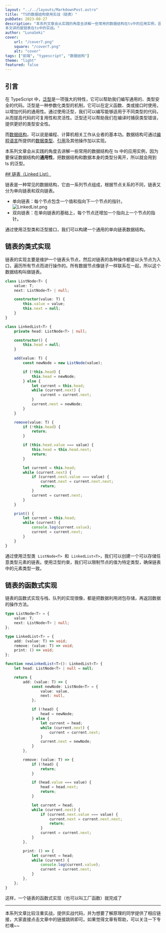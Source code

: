 ```yaml
---
layout: "../../layouts/MarkdownPost.astro"
title: "TS的数据结构使用实战（链表）"
pubDate: 2023-08-27
description: "本系列文章会从实践的角度去讲解一些常用的数据结构在ts中的应用实例，因为要保证数据结构的通用性，把数据结构和数据本身的类型分离开，所以就会用到ts的泛型。
本文讲的是链表在ts中的实战。"
author: "LunaSeki"
cover:
    url: "/cover7.png"
    square: "/cover7.png"
    alt: "cover"
tags: ["前端", "typescript", "数据结构"]
theme: "light"
featured: false
---
```


## 引言

在 TypeScript 中，[泛型](https://zh.wikipedia.org/wiki/%E6%B3%9B%E5%9E%8B%E7%BC%96%E7%A8%8B)是一项强大的特性，它可以帮助我们编写通用的、类型安全的代码。泛型是一种参数化类型的机制，它可以在定义函数、类或接口时使用，以增加代码的通用性。通过使用泛型，我们可以编写能够适用于不同类型的代码，从而提高代码的可复用性和灵活性。泛型还可以帮助我们在编译时捕获类型错误，提供更好的类型安全性。

而[数据结构](https://zh.wikipedia.org/zh-sg/%E6%95%B0%E6%8D%AE%E7%BB%93%E6%9E%84)，可以说是编程、计算机相关工作从业者的基本功。数据结构可通过[编程语言](https://zh.wikipedia.org/wiki/%E7%BC%96%E7%A8%8B%E8%AF%AD%E8%A8%80 "编程语言")所提供的[数据类型](https://zh.wikipedia.org/wiki/%E6%95%B0%E6%8D%AE%E7%B1%BB%E5%9E%8B "数据类型")、[引用](https://zh.wikipedia.org/wiki/%E5%8F%83%E7%85%A7 "引用")及其他操作加以实现。

本系列文章会从实践的角度去讲解一些常用的数据结构在 ts 中的应用实例，因为要保证数据结构的**通用性**，把数据结构和数据本身的类型分离开，所以就会用到 ts 的泛型。

[## 链表（Linked List）](https://zh.wikipedia.org/zh-hans/%E9%93%BE%E8%A1%A8)

链表是一种常见的数据结构，它由一系列节点组成，根据节点关系的不同，链表又分为单向链表和双向链表。

-   单向链表：每个节点包含一个值和指向下一个节点的指针。
    ![LinkedList.png](https://s2.loli.net/2023/08/27/6CsGjap5ZVIo7Aq.png)
-   双向链表：在单向链表的基础上，每个节点还增加一个指向上一个节点的指针。

通过使用泛型类和泛型接口，我们可以构建一个通用的单向链表数据结构。

## 链表的类式实现

链表的实现主要是维护一个链表头节点，然后对链表的各种操作都是以头节点为入口，遍历所有节点而进行操作的。所有数据节点像链子一样联系在一起，所以这个数据结构叫做链表。

```ts
class ListNode<T> {
	value: T;
	next: ListNode<T> | null;

	constructor(value: T) {
		this.value = value;
		this.next = null;
	}
}

class LinkedList<T> {
	private head: ListNode<T> | null;

	constructor() {
		this.head = null;
	}

	add(value: T) {
		const newNode = new ListNode(value);

		if (!this.head) {
			this.head = newNode;
		} else {
			let current = this.head;
			while (current.next) {
				current = current.next;
			}
			current.next = newNode;
		}
	}

	remove(value: T) {
		if (!this.head) {
			return;
		}

		if (this.head.value === value) {
			this.head = this.head.next;
			return;
		}

		let current = this.head;
		while (current.next) {
			if (current.next.value === value) {
				current.next = current.next.next;
				return;
			}
			current = current.next;
		}
	}

	print() {
		let current = this.head;
		while (current) {
			console.log(current.value);
			current = current.next;
		}
	}
}
```

通过使用泛型类  `ListNode<T>`  和  `LinkedList<T>`，我们可以创建一个可以存储任意类型元素的链表。使用泛型约束，我们可以限制节点的值为特定类型，确保链表中的元素类型一致。

## 链表的函数式实现

链表的函数式实现与栈、队列的实现很像，都是把数据利用闭包存储，再返回数据的操作方法。

```ts
type ListNode<T> = {
	value: T;
	next: ListNode<T> | null;
};

type LinkedList<T> = {
	add: (value: T) => void;
	remove: (value: T) => void;
	print: () => void;
};

function newLinkedList<T>(): LinkedList<T> {
	let head: ListNode<T> | null = null;

	return {
		add: (value: T) => {
			const newNode: ListNode<T> = {
				value: value,
				next: null,
			};

			if (!head) {
				head = newNode;
			} else {
				let current = head;
				while (current.next) {
					current = current.next;
				}
				current.next = newNode;
			}
		},

		remove: (value: T) => {
			if (!head) {
				return;
			}

			if (head.value === value) {
				head = head.next;
				return;
			}

			let current = head;
			while (current.next) {
				if (current.next.value === value) {
					current.next = current.next.next;
					return;
				}
				current = current.next;
			}
		},

		print: () => {
			let current = head;
			while (current) {
				console.log(current.value);
				current = current.next;
			}
		},
	};
}
```

这样，一个链表的函数式实现（也可以叫工厂函数）就完成了

---

本系列文章比较注重实战，提供实战代码，并为想要了解原理的同学提供了相应链接，大家直接点击文章中的链接跳转即可。如果觉得文章有帮助，可以关注一下专栏噢~~
